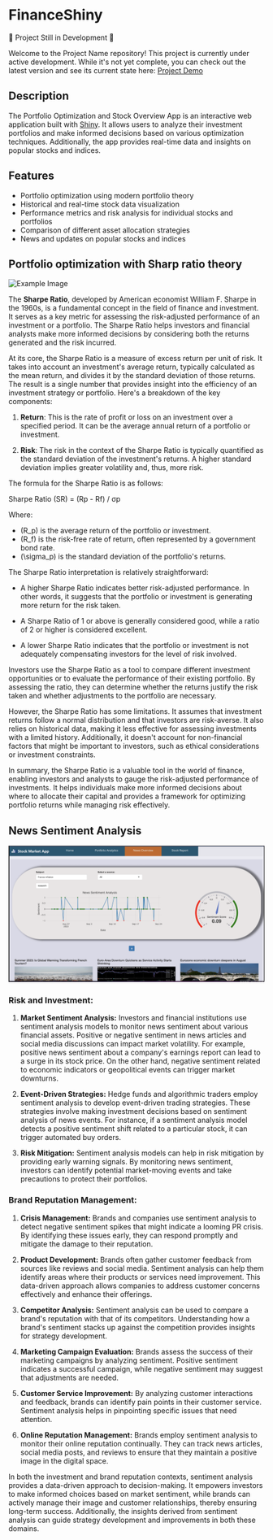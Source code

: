 # FinanceShiny

🚧 Project Still in Development 🚧

Welcome to the Project Name repository! This project is currently under active development. While it's not yet complete, you can check out the latest version and see its current state here: [Project Demo](https://yw93hx-midou-seddik.shinyapps.io/FinanceShiny/)

## Description

The Portfolio Optimization and Stock Overview App is an interactive web application built with [Shiny](https://shiny.rstudio.com/). It allows users to analyze their investment portfolios and make informed decisions based on various optimization techniques. Additionally, the app provides real-time data and insights on popular stocks and indices.

## Features

-   Portfolio optimization using modern portfolio theory
-   Historical and real-time stock data visualization
-   Performance metrics and risk analysis for individual stocks and portfolios
-   Comparison of different asset allocation strategies
-   News and updates on popular stocks and indices


## Portfolio optimization with Sharp ratio theory  


![Example Image](https://seddik1999abdm.netlify.app/img/works/finsh.png) 

The **Sharpe Ratio**, developed by American economist William F. Sharpe in the 1960s, is a fundamental concept in the field of finance and investment. It serves as a key metric for assessing the risk-adjusted performance of an investment or a portfolio. The Sharpe Ratio helps investors and financial analysts make more informed decisions by considering both the returns generated and the risk incurred.

At its core, the Sharpe Ratio is a measure of excess return per unit of risk. It takes into account an investment's average return, typically calculated as the mean return, and divides it by the standard deviation of those returns. The result is a single number that provides insight into the efficiency of an investment strategy or portfolio. Here's a breakdown of the key components:

1. **Return**: This is the rate of profit or loss on an investment over a specified period. It can be the average annual return of a portfolio or investment.

2. **Risk**: The risk in the context of the Sharpe Ratio is typically quantified as the standard deviation of the investment's returns. A higher standard deviation implies greater volatility and, thus, more risk.

The formula for the Sharpe Ratio is as follows:


Sharpe Ratio (SR) = (Rp - Rf) / σp 


Where:  
- \(R_p\) is the average return of the portfolio or investment.
- \(R_f\) is the risk-free rate of return, often represented by a government bond rate.
- \(\sigma_p\) is the standard deviation of the portfolio's returns.

The Sharpe Ratio interpretation is relatively straightforward:

- A higher Sharpe Ratio indicates better risk-adjusted performance. In other words, it suggests that the portfolio or investment is generating more return for the risk taken.

- A Sharpe Ratio of 1 or above is generally considered good, while a ratio of 2 or higher is considered excellent.

- A lower Sharpe Ratio indicates that the portfolio or investment is not adequately compensating investors for the level of risk involved.

Investors use the Sharpe Ratio as a tool to compare different investment opportunities or to evaluate the performance of their existing portfolio. By assessing the ratio, they can determine whether the returns justify the risk taken and whether adjustments to the portfolio are necessary.

However, the Sharpe Ratio has some limitations. It assumes that investment returns follow a normal distribution and that investors are risk-averse. It also relies on historical data, making it less effective for assessing investments with a limited history. Additionally, it doesn't account for non-financial factors that might be important to investors, such as ethical considerations or investment constraints.

In summary, the Sharpe Ratio is a valuable tool in the world of finance, enabling investors and analysts to gauge the risk-adjusted performance of investments. It helps individuals make more informed decisions about where to allocate their capital and provides a framework for optimizing portfolio returns while managing risk effectively.


## News Sentiment Analysis  

![Example Image](https://github.com/medseddik1999/FinanceShiny/blob/main/www/News_news.png?raw=true) 
	


### Risk and Investment:

1. **Market Sentiment Analysis:** Investors and financial institutions use sentiment analysis models to monitor news sentiment about various financial assets. Positive or negative sentiment in news articles and social media discussions can impact market volatility. For example, positive news sentiment about a company's earnings report can lead to a surge in its stock price. On the other hand, negative sentiment related to economic indicators or geopolitical events can trigger market downturns.

2. **Event-Driven Strategies:** Hedge funds and algorithmic traders employ sentiment analysis to develop event-driven trading strategies. These strategies involve making investment decisions based on sentiment analysis of news events. For instance, if a sentiment analysis model detects a positive sentiment shift related to a particular stock, it can trigger automated buy orders.

3. **Risk Mitigation:** Sentiment analysis models can help in risk mitigation by providing early warning signals. By monitoring news sentiment, investors can identify potential market-moving events and take precautions to protect their portfolios.

### Brand Reputation Management:

1. **Crisis Management:** Brands and companies use sentiment analysis to detect negative sentiment spikes that might indicate a looming PR crisis. By identifying these issues early, they can respond promptly and mitigate the damage to their reputation.

2. **Product Development:** Brands often gather customer feedback from sources like reviews and social media. Sentiment analysis can help them identify areas where their products or services need improvement. This data-driven approach allows companies to address customer concerns effectively and enhance their offerings.

3. **Competitor Analysis:** Sentiment analysis can be used to compare a brand's reputation with that of its competitors. Understanding how a brand's sentiment stacks up against the competition provides insights for strategy development.

4. **Marketing Campaign Evaluation:** Brands assess the success of their marketing campaigns by analyzing sentiment. Positive sentiment indicates a successful campaign, while negative sentiment may suggest that adjustments are needed.

5. **Customer Service Improvement:** By analyzing customer interactions and feedback, brands can identify pain points in their customer service. Sentiment analysis helps in pinpointing specific issues that need attention.

6. **Online Reputation Management:** Brands employ sentiment analysis to monitor their online reputation continually. They can track news articles, social media posts, and reviews to ensure that they maintain a positive image in the digital space.

In both the investment and brand reputation contexts, sentiment analysis provides a data-driven approach to decision-making. It empowers investors to make informed choices based on market sentiment, while brands can actively manage their image and customer relationships, thereby ensuring long-term success. Additionally, the insights derived from sentiment analysis can guide strategy development and improvements in both these domains.











